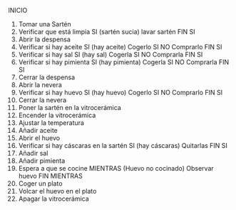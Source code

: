INICIO

1. Tomar una Sartén
2. Verificar que está limpia
    SI (sartén sucia)
        lavar sartén
    FIN SI
3. Abrir la despensa
4. Verificar si hay aceite
    SI (hay aceite)
        Cogerlo
    SI NO
        Comprarlo
    FIN SI
5. Verificar si hay sal
    SI (hay sal)
        Cogerla
    SI NO
        Comprarla
    FIN SI
6. Verificar si hay pimienta
    SI (hay pimienta)
        Cogerla
    SI NO
        Comprarla
    FIN SI
7. Cerrar la despensa
7. Abrir la nevera
8. Verificar si hay huevo
    SI (hay huevo)
        Cogerlo
    SI NO
        Comprarlo
    FIN SI
10. Cerrar la nevera
9. Poner la sartén en la vitrocerámica
10. Encender la vitrocerámica
11. Ajustar la temperatura
12. Añadir aceite
13. Abrir el huevo
14. Verificar si hay cáscaras en la sartén
    SI (hay cáscaras)
        Quitarlas
    FIN SI
15. Añadir sal
16. Añadir pimienta
17. Espera a que se cocine
    MIENTRAS (Huevo no cocinado)
        Observar huevo
    FIN MIENTRAS
18. Coger un plato
19. Volcar el huevo en el plato
20. Apagar la vitrocerámica







    
